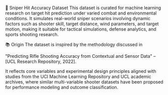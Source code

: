 🎯 Sniper Hit Accuracy Dataset
This dataset is curated for machine learning research on target hit prediction under varied combat and environmental conditions. It simulates real-world sniper scenarios involving dynamic factors such as shooter skill, target distance, wind parameters, and target motion, making it suitable for tactical simulations, defense analytics, and sports shooting research.

📚 Origin
The dataset is inspired by the methodology discussed in

"Predicting Rifle Shooting Accuracy from Contextual and Sensor Data" –
[UCL Research Repository, 2022].

It reflects core variables and experimental design principles aligned with studies from the UCI Machine Learning Repository and UCL academic archives, where similar multi-variable shooter datasets have been proposed for performance modeling and outcome classification.
